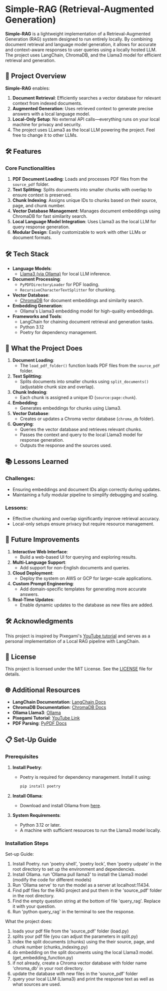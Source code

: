 # Simple-RAG (Retrieval-Augmented Generation)

**Simple-RAG** is a lightweight implementation of a Retrieval-Augmented Generation (RAG) system designed to run entirely locally. By combining document retrieval and language model generation, it allows for accurate and context-aware responses to user queries using a locally hosted LLM. The project uses LangChain, ChromaDB, and the Llama3 model for efficient retrieval and generation.

## 🚀 Project Overview

**Simple-RAG** enables:
1. **Document Retrieval**: Efficiently searches a vector database for relevant context from indexed documents.
2. **Augmented Generation**: Uses retrieved context to generate precise answers with a local language model.
3. **Local-Only Setup**: No external API calls—everything runs on your local machine for privacy and security.
4. The project uses LLama3 as the local LLM powering the project. Feel free to change it to other LLMs.

## 🛠 Features

### **Core Functionalities**
1. **PDF Document Loading**: Loads and processes PDF files from the `source_pdf` folder.
2. **Text Splitting**: Splits documents into smaller chunks with overlap to ensure context is preserved.
3. **Chunk Indexing**: Assigns unique IDs to chunks based on their source, page, and chunk number.
4. **Vector Database Management**: Manages document embeddings using ChromaDB for fast similarity search.
5. **Local Language Model Integration**: Uses Llama3 as the local LLM for query response generation.
6. **Modular Design**: Easily customizable to work with other LLMs or document formats.

## 🛠 Tech Stack

- **Language Models**:
  - [Llama3 (via Ollama)](https://ollama.com/) for local LLM inference.
- **Document Processing**:
  - `PyPDFDirectoryLoader` for PDF loading.
  - `RecursiveCharacterTextSplitter` for chunking.
- **Vector Database**:
  - [ChromaDB](https://docs.trychroma.com/) for document embeddings and similarity search.
- **Embedding Generation**:
  - Ollama's Llama3 embedding model for high-quality embeddings.
- **Frameworks and Tools**:
  - LangChain for chaining document retrieval and generation tasks.
  - Python 3.12
  - Poetry for dependency management.

## 🌟 What the Project Does

1. **Document Loading**:
   - The `load_pdf_folder()` function loads PDF files from the `source_pdf` folder.
2. **Text Splitting**:
   - Splits documents into smaller chunks using `split_documents()` (adjustable chunk size and overlap).
3. **Chunk Indexing**:
   - Each chunk is assigned a unique ID (`source:page:chunk`).
4. **Embedding**:
   - Generates embeddings for chunks using Llama3.
5. **Vector Database**:
   - Creates or updates a Chroma vector database (`chroma_db` folder).
6. **Querying**:
   - Queries the vector database and retrieves relevant chunks.
   - Passes the context and query to the local Llama3 model for response generation.
   - Outputs the response and the sources used.

## 📚 Lessons Learned

### Challenges:
- Ensuring embeddings and document IDs align correctly during updates.
- Maintaining a fully modular pipeline to simplify debugging and scaling.

### Lessons:
- Effective chunking and overlap significantly improve retrieval accuracy.
- Local-only setups ensure privacy but require resource management.

## 🔮 Future Improvements

1. **Interactive Web Interface**:
   - Build a web-based UI for querying and exploring results.
2. **Multi-Language Support**:
   - Add support for non-English documents and queries.
3. **Cloud Deployment**:
   - Deploy the system on AWS or GCP for larger-scale applications.
4. **Custom Prompt Engineering**:
   - Add domain-specific templates for generating more accurate answers.
5. **Real-Time Updates**:
   - Enable dynamic updates to the database as new files are added.

## 🛠 Acknowledgments

This project is inspired by Pixegami's [YouTube tutorial](https://www.youtube.com/watch?v=2TJxpyO3ei4&t=396s) and serves as a personal implementation of a Local RAG pipeline with LangChain.

## 📜 License

This project is licensed under the MIT License. See the [LICENSE](LICENSE) file for details.

## 🌐 Additional Resources

- **LangChain Documentation**: [LangChain Docs](https://docs.langchain.com/)
- **ChromaDB Documentation**: [ChromaDB Docs](https://docs.trychroma.com/)
- **Ollama Llama3**: [Ollama](https://ollama.com/)
- **Pixegami Tutorial**: [YouTube Link](https://www.youtube.com/watch?v=2TJxpyO3ei4&t=396s)
- **PDF Parsing**: [PyPDF Docs](https://pypdf2.readthedocs.io/en/latest/)


## 📋 Set-Up Guide

### **Prerequisites**
1. **Install Poetry**:
   - Poetry is required for dependency management. Install it using:
     ```bash
     pip install poetry
     ```

2. **Install Ollama**:
   - Download and install Ollama from [here](https://ollama.com/).

3. **System Requirements**:
   - Python 3.12 or later.
   - A machine with sufficient resources to run the Llama3 model locally.

### **Installation Steps**

Set-up Guide:
1. Install Poetry. run 'poetry shell', 'poetry lock', then 'poetry udpate' in the root directory to set up the environment and dependencies.
2. Install Ollama. run 'Ollama pull llama3' to install the Llama3 model (modify the code for different models)
3. Run 'Ollama serve' to run the model as a server at localhost:11434.
4. Find pdf files for the RAG project and put them in the 'source_pdf' folder in the root directory.
4. Find the empty question string at the bottom of file 'query_rag'. Replace it with your question.
5. Run 'python query_rag' in the terminal to see the response.

What the project does:
1. loads your pdf file from the 'source_pdf' folder (load.py)
2. splits your pdf file (you can adjust the parameters in split.py)
3. index the split documents (chunks) using the their source, page, and chunk number (chunks_indexing.py)
4. do embedding on the split documents using the local Llama3 model. (get_embedding_function.py)
5. if not already, create a Chroma vector database with folder name 'chroma_db' in your root directory.
6. update the database with new files in the 'source_pdf' folder
7. query your local LLM (Llama3) and print the response text as well as what sources are used. 

